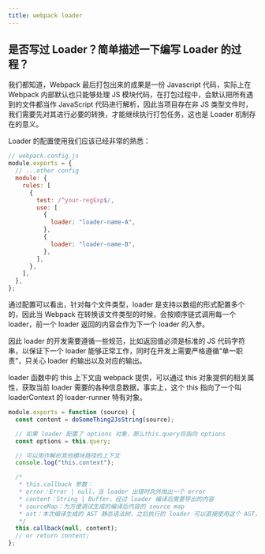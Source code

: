```yaml
---
title: webpack loader
---
```


## 是否写过 Loader？简单描述一下编写 Loader 的过程？

我们都知道，Webpack 最后打包出来的成果是一份 Javascript 代码，实际上在 Webpack 内部默认也只能够处理 JS 模块代码，在打包过程中，会默认把所有遇到的文件都当作 JavaScript 代码进行解析，因此当项目存在非 JS 类型文件时，我们需要先对其进行必要的转换，才能继续执行打包任务，这也是 Loader 机制存在的意义。

Loader 的配置使用我们应该已经非常的熟悉：

```js
// webpack.config.js
module.exports = {
  // ...other config
  module: {
    rules: [
      {
        test: /^your-regExp$/,
        use: [
          {
            loader: "loader-name-A",
          },
          {
            loader: "loader-name-B",
          },
        ],
      },
    ],
  },
};
```

通过配置可以看出，针对每个文件类型，loader 是支持以数组的形式配置多个的，因此当 Webpack 在转换该文件类型的时候，会按顺序链式调用每一个 loader，前一个 loader 返回的内容会作为下一个 loader 的入参。

因此 loader 的开发需要遵循一些规范，比如返回值必须是标准的 JS 代码字符串，以保证下一个 loader 能够正常工作，同时在开发上需要严格遵循“单一职责”，只关心 loader 的输出以及对应的输出。

loader 函数中的 this 上下文由 webpack 提供，可以通过 this 对象提供的相关属性，获取当前 loader 需要的各种信息数据，事实上，这个 this 指向了一个叫 loaderContext 的 loader-runner 特有对象。

```js
module.exports = function (source) {
  const content = doSomeThing2JsString(source);

  // 如果 loader 配置了 options 对象，那么this.query将指向 options
  const options = this.query;

  // 可以用作解析其他模块路径的上下文
  console.log("this.context");

  /*
   * this.callback 参数：
   * error：Error | null，当 loader 出错时向外抛出一个 error
   * content：String | Buffer，经过 loader 编译后需要导出的内容
   * sourceMap：为方便调试生成的编译后内容的 source map
   * ast：本次编译生成的 AST 静态语法树，之后执行的 loader 可以直接使用这个 AST，进而省去重复生成 AST 的过程
   */
  this.callback(null, content);
  // or return content;
};
```

